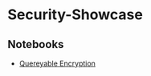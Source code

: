 # Security-Showcase

## Notebooks
- [Quereyable Encryption](https://github.com/mongodb-developer/Security-Showcase/blob/main/notebooks/queryable_encryption_quickstart.ipynb)
